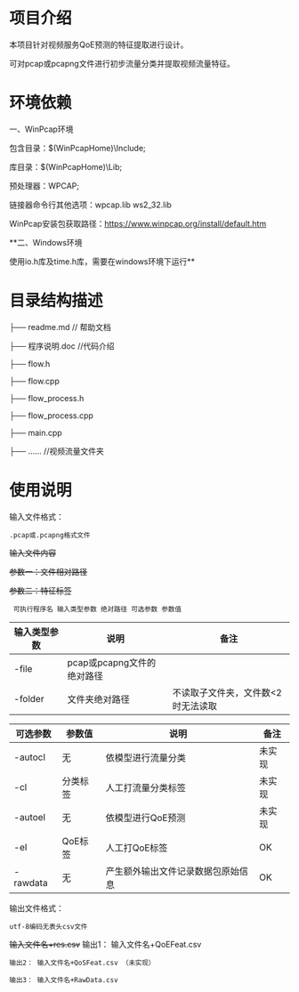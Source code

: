 # 项目介绍
本项目针对视频服务QoE预测的特征提取进行设计。

可对pcap或pcapng文件进行初步流量分类并提取视频流量特征。
# 环境依赖
一、WinPcap环境

包含目录：$(WinPcapHome)\Include;

库目录：$(WinPcapHome)\Lib;

预处理器：WPCAP;

链接器命令行其他选项：wpcap.lib ws2_32.lib

WinPcap安装包获取路径：https://www.winpcap.org/install/default.htm

**二、Windows环境

使用io.h库及time.h库，需要在windows环境下运行**

# 目录结构描述

├── readme.md // 帮助文档

├── 程序说明.doc //代码介绍

├── flow.h 

├── flow.cpp

├── flow_process.h

├── flow_process.cpp

├── main.cpp

├── …… //视频流量文件夹

# 使用说明

输入文件格式：

    .pcap或.pcapng格式文件

~~输入文件内容~~ 

   ~~参数一：文件相对路径~~

   ~~参数二：特征标签~~

    
     可执行程序名 输入类型参数 绝对路径 可选参数 参数值 
     

| 输入类型参数 | 说明 | 备注 |
| --- | --- | --- |
|  -file | pcap或pcapng文件的绝对路径 |  |
| -folder  | 文件夹绝对路径 | 不读取子文件夹，文件数<2时无法读取 |

| 可选参数 | 参数值 | 说明 | 备注 |
|----|----|----|----|
| -autocl | 无 | 依模型进行流量分类 | 未实现 |
| -cl | 分类标签 | 人工打流量分类标签 | 未实现 |
| -autoel | 无 | 依模型进行QoE预测 | 未实现 |
| -el | QoE标签 | 人工打QoE标签 | OK |
| -rawdata | 无 | 产生额外输出文件记录数据包原始信息 | OK |
	
    
    

输出文件格式：

    utf-8编码无表头csv文件
~~输入文件名+res.csv~~
    输出1： 输入文件名+QoEFeat.csv
   
    输出2： 输入文件名+QoSFeat.csv （未实现）
   
    输出3： 输入文件名+RawData.csv